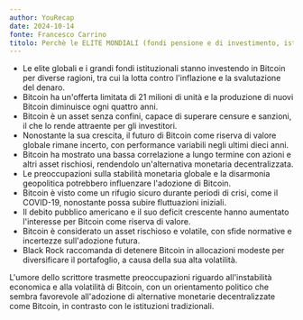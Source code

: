 ```yaml
---
author: YouRecap
date: 2024-10-14
fonte: Francesco Carrino
titolo: Perchè le ELITE MONDIALI (fondi pensione e di investimento, istituzioni) stanno comprando BITCOIN?
---
```


- Le elite globali e i grandi fondi istituzionali stanno investendo in Bitcoin per diverse ragioni, tra cui la lotta contro l'inflazione e la svalutazione del denaro.
- Bitcoin ha un'offerta limitata di 21 milioni di unità e la produzione di nuovi Bitcoin diminuisce ogni quattro anni.
- Bitcoin è un asset senza confini, capace di superare censure e sanzioni, il che lo rende attraente per gli investitori.
- Nonostante la sua crescita, il futuro di Bitcoin come riserva di valore globale rimane incerto, con performance variabili negli ultimi dieci anni.
- Bitcoin ha mostrato una bassa correlazione a lungo termine con azioni e altri asset rischiosi, rendendolo un'alternativa monetaria decentralizzata.
- Le preoccupazioni sulla stabilità monetaria globale e la disarmonia geopolitica potrebbero influenzare l'adozione di Bitcoin.
- Bitcoin è visto come un rifugio sicuro durante periodi di crisi, come il COVID-19, nonostante possa subire fluttuazioni iniziali.
- Il debito pubblico americano e il suo deficit crescente hanno aumentato l'interesse per Bitcoin come riserva di valore.
- Bitcoin è considerato un asset rischioso e volatile, con sfide normative e incertezze sull'adozione futura.
- Black Rock raccomanda di detenere Bitcoin in allocazioni modeste per diversificare il portafoglio, a causa della sua alta volatilità.

L'umore dello scrittore trasmette preoccupazioni riguardo all'instabilità economica e alla volatilità di Bitcoin, con un orientamento politico che sembra favorevole all'adozione di alternative monetarie decentralizzate come Bitcoin, in contrasto con le istituzioni tradizionali.
